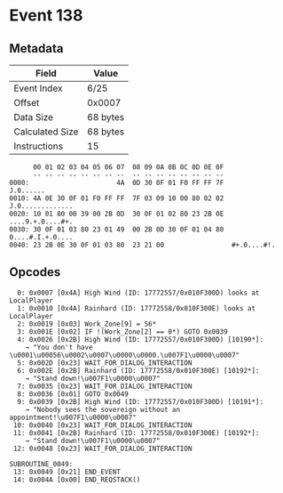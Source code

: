 # Event 138

## Metadata

| Field           | Value    |
|-----------------|----------|
| Event Index     | 6/25     |
| Offset          | 0x0007   |
| Data Size       | 68 bytes |
| Calculated Size | 68 bytes |
| Instructions    | 15       |

```
      00 01 02 03 04 05 06 07  08 09 0A 0B 0C 0D 0E 0F
      -- -- -- -- -- -- -- --  -- -- -- -- -- -- -- --
0000:                      4A  0D 30 0F 01 F0 FF FF 7F         J.0......
0010: 4A 0E 30 0F 01 F0 FF FF  7F 03 09 10 00 80 02 02  J.0.............
0020: 10 01 80 00 39 00 2B 0D  30 0F 01 02 80 23 2B 0E  ....9.+.0....#+.
0030: 30 0F 01 03 80 23 01 49  00 2B 0D 30 0F 01 04 80  0....#.I.+.0....
0040: 23 2B 0E 30 0F 01 03 80  23 21 00                 #+.0....#!.     
```

## Opcodes

```
  0: 0x0007 [0x4A] High Wind (ID: 17772557/0x010F300D) looks at LocalPlayer
  1: 0x0010 [0x4A] Rainhard (ID: 17772558/0x010F300E) looks at LocalPlayer
  2: 0x0019 [0x03] Work_Zone[9] = 56*
  3: 0x001E [0x02] IF !(Work_Zone[2] == 0*) GOTO 0x0039
  4: 0x0026 [0x2B] High Wind (ID: 17772557/0x010F300D) [10190*]:
    → "You don't have \u0001\u00056\u0002\u0007\u0000\u0000.\u007F1\u0000\u0007"
  5: 0x002D [0x23] WAIT_FOR_DIALOG_INTERACTION
  6: 0x002E [0x2B] Rainhard (ID: 17772558/0x010F300E) [10192*]:
    → "Stand down!\u007F1\u0000\u0007"
  7: 0x0035 [0x23] WAIT_FOR_DIALOG_INTERACTION
  8: 0x0036 [0x01] GOTO 0x0049
  9: 0x0039 [0x2B] High Wind (ID: 17772557/0x010F300D) [10191*]:
    → "Nobody sees the sovereign without an appointment!\u007F1\u0000\u0007"
 10: 0x0040 [0x23] WAIT_FOR_DIALOG_INTERACTION
 11: 0x0041 [0x2B] Rainhard (ID: 17772558/0x010F300E) [10192*]:
    → "Stand down!\u007F1\u0000\u0007"
 12: 0x0048 [0x23] WAIT_FOR_DIALOG_INTERACTION

SUBROUTINE_0049:
 13: 0x0049 [0x21] END_EVENT
 14: 0x004A [0x00] END_REQSTACK()
```

